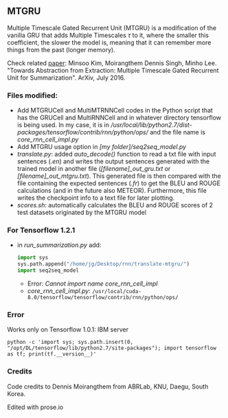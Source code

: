 ## MTGRU

Multiple Timescale Gated Recurrent Unit (MTGRU) is a modification of the vanilla GRU that adds Multiple Timescales $\tau$ to it, where the smaller this coefficient, the slower the model is, meaning that it can remember more things from the past (longer memory).

Check related [paper](https://arxiv.org/abs/1607.00718): Minsoo Kim, Moirangthem Dennis Singh, Minho Lee. "Towards Abstraction from Extraction: Multiple Timescale Gated Recurrent Unit for Summarization". ArXiv, July 2016.

### Files modified:
* Add MTGRUCell and MultiMTRNNCell codes in the Python script that has the GRUCell and MultiRNNCell and in whatever directory tensorflow is being used. In my case, it is in _/usr/local/lib/python2.7/dist-packages/tensorflow/contrib/rnn/python/ops/_ and the file name is _core_rnn_cell_impl.py_
* Add MTGRU usage option in *[my folder]/seq2seq_model.py*
* *translate.py*: added *auto_decode()* function to read a txt file with input sentences (*.en*) and writes the output sentences generated with the trained model in another file (*[filename]_out_gru.txt* or *[filename]_out_mtgru.txt*). This generated file is then compared with the file containing the expected sentences (*.fr*) to get the BLEU and ROUGE calculations (and in the future also METEOR). Furthermore, this file writes the checkpoint info to a text file for later plotting.
* *scores.sh*: automatically calculates the BLEU and ROUGE scores of 2 test datasets originated by the MTGRU model

### For Tensorflow 1.2.1
* in *run_summarization.py* add:
  ```python
  import sys
  sys.path.append("/home/jg/Desktop/rnn/translate-mtgru/")
  import seq2seq_model
  ```
  * Error: *Cannot import name core_rnn_cell_impl*
  * *core_rnn_cell_impl.py*: ```/usr/local/cuda-8.0/tensorflow/tensorflow/contrib/rnn/python/ops/```

### Error
Works only on Tensorflow 1.0.1: IBM server

```python -c 'import sys; sys.path.insert(0, "/opt/DL/tensorflow/lib/python2.7/site-packages"); import tensorflow as tf; print(tf.__version__)'```

### Credits
Code credits to Dennis Moirangthem from ABRLab, KNU, Daegu, South Korea.

Edited with prose.io
